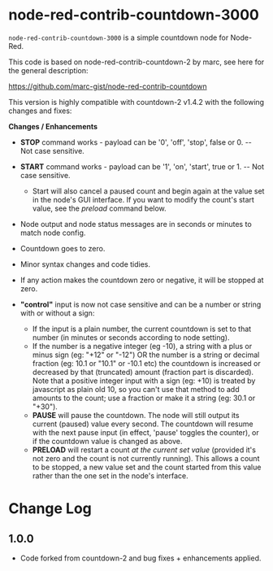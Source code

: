 # node-red-contrib-countdown-3000

`node-red-contrib-countdown-3000` is a simple countdown node for Node-Red.

This code is based on node-red-contrib-countdown-2 by marc, see here for the general description:

https://github.com/marc-gist/node-red-contrib-countdown

This version is highly compatible with countdown-2 v1.4.2 with the following changes and fixes:

**Changes / Enhancements**

  - **STOP** command works - payload can be '0', 'off', 'stop', false or 0.
      -- Not case sensitive.
  - **START** command works - payload can be '1', 'on', 'start', true or 1.
      -- Not case sensitive.
     - Start will also cancel a paused count and begin again at the value set in
         the node's GUI interface. If you want to modify the count's start value,
         see the *preload* command below.

  - Node output and node status messages are in seconds or minutes
    to match node config.
  - Countdown goes to zero.
  - Minor syntax changes and code tidies.
  - 
    If any action makes the countdown zero or negative, it will be stopped at zero.

  - **"control"** input is now not case sensitive and can be a number or 
      string with or without a sign:
    - If the input is a plain number, the current countdown is set to 
      that number (in minutes or seconds according to node setting).
    - If the number is a negative integer (eg -10), a string with a plus or 
      minus sign (eg: "+12" or "-12") OR the number is a string or decimal fraction 
      (eg: 10.1 or "10.1" or -10.1 etc) the countdown is increased or decreased by that 
      (truncated) amount (fraction part is discarded). Note that a positive integer
      input with a sign (eg: +10) is treated by javascript as plain old 10, so you can't
      use that method to add amounts to the count; use a fraction or make it a 
      string (eg: 30.1 or "+30").
    - **PAUSE** will pause the countdown. The node will still output its current (paused) 
      value every second. The countdown will resume with the next pause input (in effect,
      'pause' toggles the counter), or if the countdown value is changed as above. 
    - **PRELOAD** will restart a count *at the current set value* (provided it's 
      not zero and the count is not currently running). This allows a count to be stopped, 
      a new value set and the count started from this value rather than the one set in 
      the node's interface. 

# Change Log

## 1.0.0
- Code forked from countdown-2 and bug fixes + enhancements applied.

